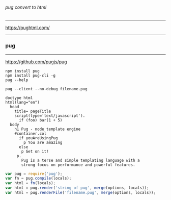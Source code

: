 ###### pug convert to html
---
https://pughtml.com/





---


### pug
---
https://github.com/pugjs/pug

```
npm install pug
npm install pug-cli -g
pug --help

pug --client --no-debug filename.pug
```

```
doctype html
html(lang="en")
  head
    title= pageTitle
    script(type='text/javascript').
      if (foo) bar(1 + 5)
  body
    h1 Pug - node template engine
    #container.col
      if youAreUsingPug
        p You are amazing
      else
       p Get on it!
     p.
       Pug is a terse and simple templating language with a
       strong focus on performance and powerful features.

```

```js
var pug = require('pug');
var fn = pug.compile(locals);
var html = fn(locals);
var html = pug.render('string of pug', merge(options, locals));
var html = pug.renderFile('filename.pug', merge(options, locals));


```


